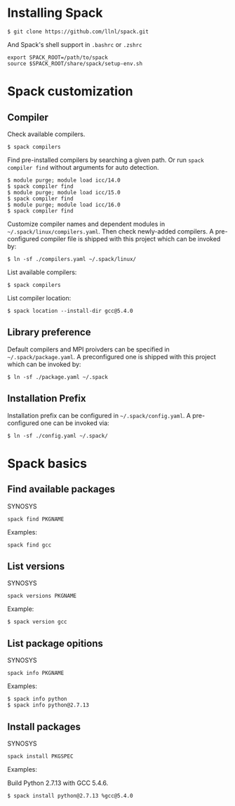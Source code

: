 Installing Spack
=======

	$ git clone https://github.com/llnl/spack.git

And Spack's shell support in `.bashrc` or `.zshrc`

	export SPACK_ROOT=/path/to/spack
	source $SPACK_ROOT/share/spack/setup-env.sh

Spack customization
=======

Compiler
------

Check available compilers.

	$ spack compilers

Find pre-installed compilers by searching a given path. Or run `spack compiler find` without arguments for auto detection.

	$ module purge; module load icc/14.0
	$ spack compiler find
	$ module purge; module load icc/15.0
	$ spack compiler find
	$ module purge; module load icc/16.0
	$ spack compiler find

Customize compiler names and dependent modules in `~/.spack/linux/compilers.yaml`. Then check newly-added compilers. A pre-configured compiler file is shipped with this project which can be invoked by:
	
	$ ln -sf ./compilers.yaml ~/.spack/linux/

List available compilers:

	$ spack compilers 

List compiler location:
	
	$ spack location --install-dir gcc@5.4.0 

Library preference
------

Default compilers and MPI proivders can be specified in `~/.spack/package.yaml`. A preconfigured one is shipped with this project which can be invoked by: 

	$ ln -sf ./package.yaml ~/.spack

Installation Prefix
------

Installation prefix can be configured in `~/.spack/config.yaml`. A pre-configured one can be invoked via:

	$ ln -sf ./config.yaml ~/.spack/

Spack basics
=======

Find available packages
------

SYNOSYS
	
	spack find PKGNAME 

Examples:

	spack find gcc	

List versions
------

SYNOSYS

	spack versions PKGNAME

Example:

	$ spack version gcc

List package opitions
------

SYNOSYS

	spack info PKGNAME	

Examples:

	$ spack info python
	$ spack info python@2.7.13 

Install packages
------

SYNOSYS

	spack install PKGSPEC

Examples:

Build Python 2.7.13 with GCC 5.4.6.
	
	$ spack install python@2.7.13 %gcc@5.4.0
